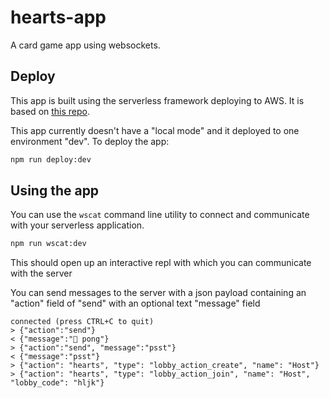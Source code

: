 # hearts-app

A card game app using websockets.


## Deploy

This app is built using the serverless framework deploying to AWS. It is based
on [this repo](https://github.com/softprops/serverless-aws-rust-websockets).

This app currently doesn't have a "local mode" and it deployed to one
environment "dev". To deploy the app:

```sh
npm run deploy:dev
```

## Using the app

You can use the `wscat` command line utility to connect and communicate with
your serverless application.

```sh
npm run wscat:dev
```

This should open up an interactive repl with which you can communicate with the
server

You can send messages to the server with a json payload containing an "action"
field of "send" with an optional text "message" field

```
connected (press CTRL+C to quit)
> {"action":"send"}
< {"message":"🏓 pong"}
> {"action":"send", "message":"psst"}
< {"message":"psst"}
> {"action": "hearts", "type": "lobby_action_create", "name": "Host"}
> {"action": "hearts", "type": "lobby_action_join", "name": "Host", "lobby_code": "hljk"}
```
